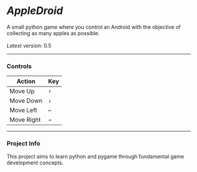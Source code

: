 # ***AppleDroid***
A small python game where you control an Android with the objective of collecting as many apples as possible. <br>
<br>
*Latest version:* 0.5

---

### **Controls**
| Action    | Key  |
| --------- | ---- |
| Move Up   | `↑`  |
| Move Down | `↓`  |
| Move Left | `←`  |
| Move Right| `→`  |

---

### Project Info
This project aims to learn python and pygame through fundamental game development concepts.
